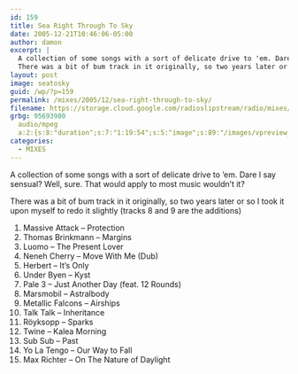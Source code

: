 ```yaml
---
id: 159
title: Sea Right Through To Sky
date: 2005-12-21T10:46:06-05:00
author: damon
excerpt: |
  A collection of some songs with a sort of delicate drive to 'em. Dare I say sensual? Well, sure. That would apply to most music wouldn't it?
  There was a bit of bum track in it originally, so two years later or so I took it upon myself to redo it slightly (tracks 8 and 9 are the additions)
layout: post
image: seatosky
guid: /wp/?p=159
permalink: /mixes/2005/12/sea-right-through-to-sky/
filename: https://storage.cloud.google.com/radioslipstream/radio/mixes/sea_right_through_to_sky.mp3
grbg: 95693980
  audio/mpeg
  a:2:{s:8:"duration";s:7:"1:19:54";s:5:"image";s:89:"/images/vpreview_center.png";}
categories:
  - MIXES
---
```


A collection of some songs with a sort of delicate drive to ’em. Dare I say sensual? Well, sure. That would apply to most music wouldn’t it?

There was a bit of bum track in it originally, so two years later or so I took it upon myself to redo it slightly (tracks 8 and 9 are the additions)

1.  Massive Attack – Protection
2.  Thomas Brinkmann – Margins
3.  Luomo – The Present Lover
4.  Neneh Cherry – Move With Me (Dub)
5.  Herbert – It’s Only
6.  Under Byen – Kyst
7.  Pale 3 – Just Another Day (feat. 12 Rounds)
8.  Marsmobil – Astralbody
9.  Metallic Falcons – Airships
10. Talk Talk – Inheritance
11. Röyksopp – Sparks
12. Twine – Kalea Morning
13. Sub Sub – Past
14. Yo La Tengo – Our Way to Fall
15. Max Richter – On The Nature of Daylight
